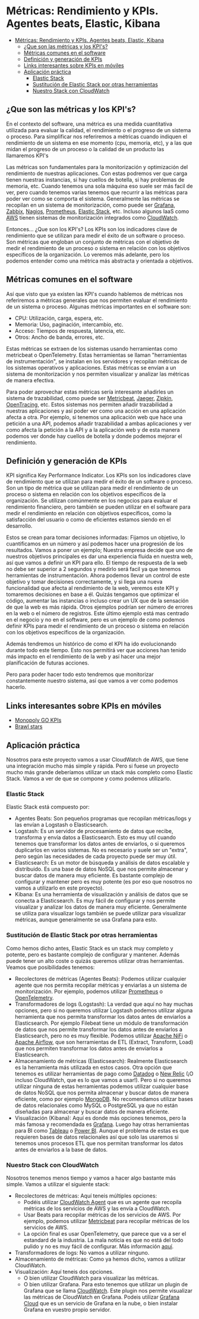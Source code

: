# Métricas: Rendimiento y KPIs. Agentes beats, Elastic, Kibana

- [Métricas: Rendimiento y KPIs. Agentes beats, Elastic, Kibana](#métricas-rendimiento-y-kpis-agentes-beats-elastic-kibana)
  - [¿Que son las métricas y los KPI's?](#que-son-las-métricas-y-los-kpis)
  - [Métricas comunes en el software](#métricas-comunes-en-el-software)
  - [Definición y generación de KPIs](#definición-y-generación-de-kpis)
  - [Links interesantes sobre KPIs en móviles](#links-interesantes-sobre-kpis-en-móviles)
  - [Aplicación práctica](#aplicación-práctica)
    - [Elastic Stack](#elastic-stack)
    - [Sustitución de Elastic Stack por otras herramientas](#sustitución-de-elastic-stack-por-otras-herramientas)
    - [Nuestro Stack con CloudWatch](#nuestro-stack-con-cloudwatch)

## ¿Que son las métricas y los KPI's?

En el contexto del software, una métrica es una medida cuantitativa utilizada para evaluar la calidad, el rendimiento o el progreso de un sistema o proceso. Para simplificar nos referiremos a métricas cuando indiquen el rendimiento de un sistema en ese momento (cpu, memoria, etc), y a las que midan el progreso de un proceso o la calidad de un producto las llamaremos KPI's

Las métricas son fundamentales para la monitorización y optimización del rendimiento de nuestras aplicaciones. Con estas podremos ver que carga tienen nuestras instancias, si hay cuellos de botella, si hay problemas de memoria, etc. Cuando tenemos una sola máquina eso suele ser más facil de ver, pero cuando tenemos varias tenemos que recurrir a las métricas para poder ver como se comporta el sistema. Generalmente las métricas se recopilan en un sistema de monitorización, como puede ser [Grafana](https://www.grafana.com), [Zabbix](https://www.zabbix.com/), [Nagios](https://www.nagios.org/), [Prometheus](https://prometheus.io/), [Elastic Stack](https://www.elastic.co/elastic-stack), etc. Incluso algunos IaaS como [AWS](https://aws.amazon.com/es/) tienen sistemas de monitorización integrados como [CloudWatch](https://aws.amazon.com/es/cloudwatch/).

Entonces... ¿Que son los KPI's? Los KPIs son los indicadores clave de rendimiento que se utilizan para medir el éxito de un software o proceso. Son métricas que engloban un conjunto de métricas con el objetivo de medir el rendimiento de un proceso o sistema en relación con los objetivos específicos de la organización. Lo veremos más adelante, pero los podemos entender como una métrica más abstracta y orientada a objetivos.

## Métricas comunes en el software

Así que visto que ya existen las KPI's cuando hablemos de métricas nos referiremos a métricas generales que nos permiten evaluar el rendimiento de un sistema o proceso. Algunas métricas importantes en el software son:

- CPU: Utilización, carga, espera, etc.
- Memoria: Uso, paginación, intercambio, etc.
- Acceso: Tiempos de respuesta, latencia, etc.
- Otros: Ancho de banda, errores, etc.

Estas métricas se extraen de los sistemas usando herramientas como metricbeat o OpenTelemetry. Estas herramientas se llaman "herramientas de instrumentación", se instalan en los servidores y recopilan métricas de los sistemas operativos y aplicaciones. Estas métricas se envían a un sistema de monitorización y nos permiten visualizar y analizar las métricas de manera efectiva.

Para poder aprovechar estas métricas sería interesante añadirles un sistema de trazabilidad, como puede ser [Metricbeat](https://www.elastic.co/es/beats/metricbeat), [Jaeger](https://www.jaegertracing.io/), [Zipkin](https://zipkin.io/), [OpenTracing](https://opentracing.io/), etc. Estos sistemas nos permiten añadir trazabilidad a nuestras aplicaciones y así poder ver como una acción en una aplicación afecta a otra. Por ejemplo, si tenemos una aplicación web que hace una petición a una API, podemos añadir trazabilidad a ambas aplicaciones y ver como afecta la petición a la API y a la aplicación web y de esta manera podemos ver donde hay cuellos de botella y donde podemos mejorar el rendimiento.

## Definición y generación de KPIs

KPI significa Key Performance Indicator. Los KPIs son los indicadores clave de rendimiento que se utilizan para medir el éxito de un software o proceso. Son un tipo de métrica que se utilizan para medir el rendimiento de un proceso o sistema en relación con los objetivos específicos de la organización. Se utilizan comúnmente en los negocios para evaluar el rendimiento financiero, pero también se pueden utilizar en el software para medir el rendimiento en relación con objetivos específicos, como la satisfacción del usuario o como de eficientes estamos siendo en el desarrollo.

Estos se crean para tomar decisiones informadas: Fijamos un objetivo, lo cuantificamos en un número y así podemos hacer una progresión de los resultados. Vamos a poner un ejemplo; Nuestra empresa decide que uno de nuestros objetivos principales es dar una experiencia fluida en nuestra web, así que vamos a definir un KPI para ello. El tiempo de respuesta de la web no debe ser superior a 2 segundos y medirlo será facil ya que tenemos herramientas de instrumentación. Ahora podemos llevar un control de este objetivo y tomar decisiones correctamente, y si llega una nueva funcionalidad que afecta al rendimiento de la web, veremos este KPI y tomaremos decisiones en base a él. Quizás tengamos que optimizar el código, aumentar las instancias o incluso crear un UX que de la sensación de que la web es más rápida. Otros ejemplos podrían ser número de errores en la web o el número de registros. Este último ejemplo está mas centrado en el negocio y no en el software, pero es un ejemplo de como podemos definir KPIs para medir el rendimiento de un proceso o sistema en relación con los objetivos específicos de la organización.

Además tendremos un histórico de como el KPI ha ido evolucionando durante todo este tiempo. Esto nos permitirá ver que acciones han tenido más impacto en el rendimiento de la web y así hacer una mejor planificación de futuras acciones.

Pero para poder hacer todo esto tendremos que monitorizar constantemente nuestro sistema, así que vamos a ver como podemos hacerlo.

## Links interesantes sobre KPIs en móviles

- [Monopoly GO KPIs](https://naavik.co/digest/monopoly-go-kpis/)
- [Brawl stars](https://naavik.co/digest/brawl-stars-moba-reimagined/)

## Aplicación práctica

Nosotros para este proyecto vamos a usar CloudWatch de AWS, que tiene una integración mucho más simple y rápida. Pero si fuese un proyecto mucho más grande deberíamos utilizar un stack más completo como Elastic Stack. Vamos a ver de que se compone y como podemos utilizarlo.

### Elastic Stack

Elastic Stack está compuesto por:

- Agentes Beats: Son pequeños programas que recopilan métricas/logs y las envían a Logstash o Elasticsearch.
- Logstash: Es un servidor de procesamiento de datos que recibe, transforma y envía datos a Elasticsearch. Esto es muy util cuando tenemos que transformar los datos antes de enviarlos, o si queremos duplicarlos en varios sistemas. No es necesario y suele ser un "extra", pero según las necesidades de cada proyecto puede ser muy útil.
- Elasticsearch: Es un motor de búsqueda y análisis de datos escalable y distribuido. Es una base de datos NoSQL que nos permite almacenar y buscar datos de manera muy eficiente. Es bastante complejo de configurar y mantener pero es muy potente (es por eso que nosotros no vamos a utilizarlo en este proyecto).
- Kibana: Es una herramienta de visualización y análisis de datos que se conecta a Elasticsearch. Es muy fácil de configurar y nos permite visualizar y analizar los datos de manera muy eficiente. Generalmente se utiliza para visualizar logs también se puede utilizar para visualizar métricas, aunque generalmente se usa Grafana para esto.

### Sustitución de Elastic Stack por otras herramientas

Como hemos dicho antes, Elastic Stack es un stack muy completo y potente, pero es bastante complejo de configurar y mantener. Además puede tener un alto coste o quizás queremos utilizar otras herramientas. Veamos que posibilidades tenemos:

- Recolectores de métricas (Agentes Beats): Podemos utilizar cualquier agente que nos permita recopilar métricas y enviarlas a un sistema de monitorización. Por ejemplo, podemos utilizar [Prometheus](https://prometheus.io/) o [OpenTelemetry](https://opentelemetry.io/).
- Transformadores de logs (Logstash): La verdad que aquí no hay muchas opciones, pero si no queremos utilizar Logstash podemos utilizar alguna herramienta que nos permita transformar los datos antes de enviarlos a Elasticsearch. Por ejemplo Filebeat tiene un módulo de transformación de datos que nos permite transformar los datos antes de enviarlos a Elasticsearch, pero no es muy flexible. Podemos utilizar [Apache NiFi](https://nifi.apache.org/) o [Apache Airflow](https://airflow.apache.org/), que son herramientas de ETL (Extract, Transform, Load) que nos permiten transformar los datos antes de enviarlos a Elasticsearch.
- Almacenamiento de métricas (Elasticsearch): Realmente Elasticsearch es la herramienta más utilizada en estos casos. Otra opción que tenemos es utilizar herramientas de pago como [Datadog](https://www.datadoghq.com/) o [New Relic](https://newrelic.com/) (¡O incluso CloudWatch, que es lo que vamos a usar!). Pero si no queremos utilizar ninguna de estas herramientas podemos utilizar cualquier base de datos NoSQL que nos permita almacenar y buscar datos de manera eficiente, como por ejemplo [MongoDB](https://www.mongodb.com/). No recomendamos utilizar bases de datos relacionales como MySQL o PostgreSQL ya que no están diseñadas para almacenar y buscar datos de manera eficiente.
- Visualización (Kibana): Aquí es donde más opciones tenemos, pero la más famosa y recomendada es [Grafana](https://grafana.com/). Luego hay otras herramientas para BI como [Tableau](https://www.tableau.com/) o [Power BI](https://powerbi.microsoft.com/es-es/). Aunque el problema de estas es que requieren bases de datos relacionales así que solo las usaremos si tenemos unos procesos ETL que nos permitan transformar los datos antes de enviarlos a la base de datos.

### Nuestro Stack con CloudWatch

Nosotros tenemos menos tiempo y vamos a hacer algo bastante más simple. Vamos a utilizar el siguiente stack:

- Recolectores de métricas: Aquí teneis múltiples opciones:
  - Podéis utilizar [CloudWatch Agent](https://docs.aws.amazon.com/es_es/AmazonCloudWatch/latest/monitoring/Install-CloudWatch-Agent.html) que es un agente que recopila métricas de los servicios de AWS y las envía a CloudWatch.
  - Usar Beats para recopilar métricas de los servicios de AWS. Por ejemplo, podemos utilizar [Metricbeat](https://www.elastic.co/guide/en/beats/metricbeat/current/metricbeat-module-aws.html) para recopilar métricas de los servicios de AWS.
  - La opción final es usar OpenTelemetry, que parece que va a ser el estandard de la industria. La mala noticia es que no está del todo pulido y no es muy fácil de configurar. Más información [aquí](https://aws.amazon.com/blogs/opensource/collecting-aws-metrics-using-opentelemetry/).
- Transformadores de logs: No vamos a utilizar ninguno.
- Almacenamiento de métricas: Como ya hemos dicho, vamos a utilizar CloudWatch.
- Visualización: Aquí teneis dos opciones.
  - O bien utilizar CloudWatch para visualizar las métricas.
  - O bien utilizar Grafana. Para esto tenemos que utilizar un plugin de Grafana que se llama [CloudWatch](https://grafana.com/docs/grafana/latest/datasources/aws-cloudwatch/). Este plugin nos permite visualizar las métricas de CloudWatch en Grafana. Podeis utilizar [Grafana Cloud](https://grafana.com/products/cloud/) que es un servicio de Grafana en la nube, o bien instalar Grafana en vuestro propio servidor.
